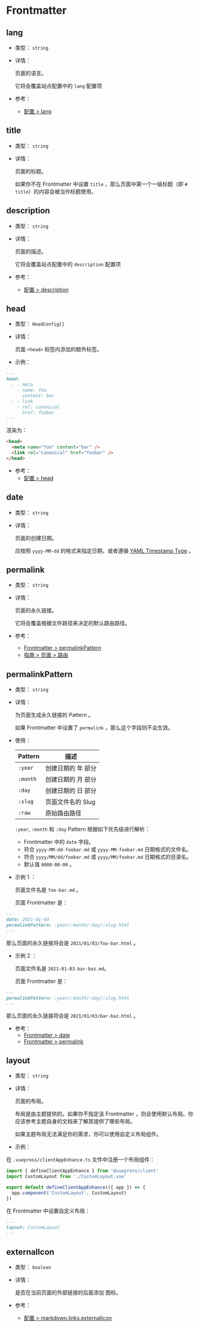 # Frontmatter

## lang

- 类型： `string`

- 详情：

  页面的语言。

  它将会覆盖站点配置中的 `lang` 配置项

- 参考：
  - [配置 > lang](./config.md#lang)

## title

- 类型： `string`

- 详情：

  页面的标题。

  如果你不在 Frontmatter 中设置 `title` ，那么页面中第一个一级标题（即 `# title`）的内容会被当作标题使用。

## description

- 类型： `string`

- 详情：

  页面的描述。

  它将会覆盖站点配置中的 `description` 配置项

- 参考：
  - [配置 > description](./config.md#description)

## head

- 类型： `HeadConfig[]`

- 详情：

  页面 `<head>` 标签内添加的额外标签。

- 示例：

```md
---
head:
  - - meta
    - name: foo
      content: bar
  - - link
    - rel: canonical
      href: foobar
---
```

  渲染为：

```html
<head>
  <meta name="foo" content="bar" />
  <link rel="canonical" href="foobar" />
</head>
```

- 参考：
  - [配置 > head](./config.md#head)

## date

- 类型： `string`

- 详情：

  页面的创建日期。

  应按照 `yyyy-MM-dd` 的格式来指定日期，或者遵循 [YAML Timestamp Type](https://yaml.org/type/timestamp.html) 。

## permalink

- 类型： `string`

- 详情：

  页面的永久链接。

  它将会覆盖根据文件路径来决定的默认路由路径。

- 参考：
  - [Frontmatter > permalinkPattern](#permalinkpattern)
  - [指南 > 页面 > 路由](../guide/page.md#路由)

## permalinkPattern

- 类型： `string`

- 详情：

  为页面生成永久链接的 Pattern 。

  如果 Frontmatter 中设置了 `permalink` ，那么这个字段则不会生效。

- 使用：

  |  Pattern  |       描述        |
  |-----------|-------------------|
  | `:year`   | 创建日期的 年 部分 |
  | `:month`  | 创建日期的 月 部分 |
  | `:day`    | 创建日期的 日 部分 |
  | `:slug`   | 页面文件名的 Slug  |
  | `:raw`    | 原始路由路径       |

  `:year`, `:month` 和 `:day` Pattern 根据如下优先级进行解析：

  - Frontmatter 中的 `date` 字段。
  - 符合 `yyyy-MM-dd-foobar.md` 或 `yyyy-MM-foobar.md` 日期格式的文件名。
  - 符合 `yyyy/MM/dd/foobar.md` 或 `yyyy/MM/foobar.md` 日期格式的目录名。
  - 默认值 `0000-00-00` 。

- 示例 1 ：

  页面文件名是 `foo-bar.md` 。

  页面 Frontmatter 是：

```md
---
date: 2021-01-03
permalinkPattern: :year/:month/:day/:slug.html
---
```

  那么页面的永久链接将会是 `2021/01/03/foo-bar.html` 。

- 示例 2 ：

  页面文件名是 `2021-01-03-bar-baz.md`。

  页面 Frontmatter 是：

```md
---
permalinkPattern: :year/:month/:day/:slug.html
---
```

  那么页面的永久链接将会是 `2021/01/03/bar-baz.html` 。

- 参考：
  - [Frontmatter > date](#date)
  - [Frontmatter > permalink](#permalink)

## layout

- 类型： `string`

- 详情：

  页面的布局。

  布局是由主题提供的。如果你不指定该 Frontmatter ，则会使用默认布局。你应该参考主题自身的文档来了解其提供了哪些布局。

  如果主题布局无法满足你的需求，你可以使用自定义布局组件。

- 示例：

在 `.vuepress/clientAppEnhance.ts` 文件中注册一个布局组件：

```ts
import { defineClientAppEnhance } from '@vuepress/client'
import CustomLayout from './CustomLayout.vue'

export default defineClientAppEnhance(({ app }) => {
  app.component('CustomLayout', CustomLayout)
})
```

在 Frontmatter 中设置自定义布局：

```md
---
layout: CustomLayout
---
```

## externalIcon

- 类型： `boolean`

- 详情：

  是否在当前页面的外部链接的后面添加 <OutboundLink /> 图标。

- 参考：
  - [配置 > markdown.links.externalIcon](./config.md#markdown-links-externalicon)
